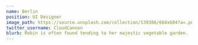 ```yaml
---
name: Berlin
position: UI Designer
image_path: https://source.unsplash.com/collection/139386/604x604?a=.png
twitter_username: CloudCannon
blurb: Robin is often found tending to her majestic vegetable garden.
---
```


